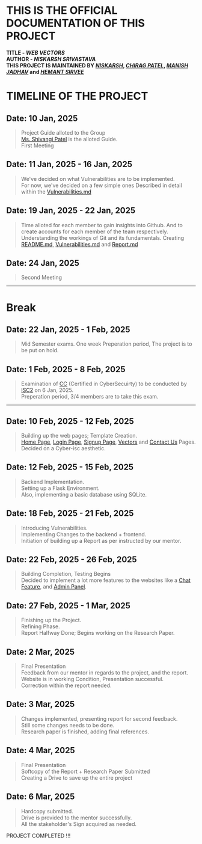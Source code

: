 # **THIS IS THE OFFICIAL DOCUMENTATION OF THIS PROJECT**<br>
**TITLE - *WEB VECTORS***<br>
**AUTHOR - *NISKARSH SRIVASTAVA***<br>
**THIS PROJECT IS MAINTAINED BY *[NISKARSH](www.linkedin.com/in/niskarsh-srivastava-a28a18254)*, *[CHIRAG PATEL](linkedin.com/in/chirag-patel-562164320)*, *[MANISH JADHAV](https://www.linkedin.com/in/manish-jadhav-990b71320?utm_source=share&utm_campaign=share_via&utm_content=profile&utm_medium=android_app)* and *[HEMANT SIRVEE](https://www.linkedin.com/in/hemant-sirvee-798a81245?utm_source=share&utm_campaign=share_via&utm_content=profile&utm_medium=android_app)***

# TIMELINE OF THE PROJECT

## Date: 10 Jan, 2025
> Project Guide alloted to the Group<br>
> [Ms. Shivangi Patel](www.google.com) is the alloted Guide.<br>
> First Meeting

## Date: 11 Jan, 2025 - 16 Jan, 2025
> We've decided on what Vulnerabilities are to be implemented.<br>
> For now, we've decided on a few simple ones Described in detail within the [Vulnerabilities.md](https://github.com/Nikki-the-Parcel/Web-Vectors/blob/ReadMe/Vulnerabilities.md)

## Date: 19 Jan, 2025 - 22 Jan, 2025
> Time alloted for each member to gain insights into Github. And to create accounts for each member of the team respectively. <br>
> Understanding the workings of Git and its fundamentals.
> Creating [README.md](https://github.com/Nikki-the-Parcel/Web-Vectors/blob/ReadMe/README.md), [Vulnerabilities.md](https://github.com/Nikki-the-Parcel/Web-Vectors/blob/ReadMe/Vulnerabilities.md) and [Report.md](https://github.com/Nikki-the-Parcel/Web-Vectors/blob/ReadMe/Report.md)

## Date: 24 Jan, 2025
> Second Meeting

---
# Break

## Date: 22 Jan, 2025 - 1 Feb, 2025
> Mid Semester exams. One week Preperation period, The project is to be put on hold.

## Date: 1 Feb, 2025 - 8 Feb, 2025
> Examination of [CC](https://www.isc2.org/certifications/cc) (Certified in CyberSecuirty) to be conducted by [ISC2](https://www.isc2.org/) on 6 Jan, 2025.<br>
> Preperation period, 3/4 members are to take this exam.
---

## Date: 10 Feb, 2025 - 12 Feb, 2025
> Building up the web pages; Template Creation.<br>
> [Home Page](https://github.com/Nikki-the-Parcel/Web-Vectors/blob/ReadMe/01_HomePage.html), [Login Page](https://github.com/Nikki-the-Parcel/Web-Vectors/blob/ReadMe/02_LoginPage.html), [Signup Page](https://github.com/Nikki-the-Parcel/Web-Vectors/blob/ReadMe/03_SignupPage.html), [Vectors](https://github.com/Nikki-the-Parcel/Web-Vectors/blob/ReadMe/05_Attack-vectors.html) and [Contact Us](https://github.com/Nikki-the-Parcel/Web-Vectors/blob/ReadMe/06_Contact.html) Pages.<br>
> Decided on a Cyber-isc aesthetic.

## Date: 12 Feb, 2025 - 15 Feb, 2025
> Backend Implementation.<br>
> Setting up a Flask Environment.<br>
> Also, implementing a basic database using SQLite.

## Date: 18 Feb, 2025 - 21 Feb, 2025
> Introducing Vulnerabilities.<br>
> Implementing Changes to the backend + frontend.<br>
> Initiation of building up a Report as per instructed by our mentor.

## Date: 22 Feb, 2025 - 26 Feb, 2025
> Building Completion, Testing Begins<br>
> Decided to implement a lot more features to the websites like a [Chat Feature](https://github.com/Nikki-the-Parcel/Web-Vectors/blob/ReadMe/09_Messages.html), and [Admin Panel](https://github.com/Nikki-the-Parcel/Web-Vectors/blob/ReadMe/08_Admin-user-panel.html).

## Date: 27 Feb, 2025 - 1 Mar, 2025
> Finishing up the Project.<br>
> Refining Phase.<br>
> Report Halfway Done; Begins working on the Research Paper.

## Date: 2 Mar, 2025 
> Final Presentation<br>
> Feedback from our mentor in regards to the project, and the report.<br>
> Website is in working Condition, Presentation successful.<br>
> Correction within the report needed.

## Date: 3 Mar, 2025
> Changes implemented, presenting report for second feedback.<br>
> Still some changes needs to be done.<br>
> Research paper is finished, adding final references.

## Date: 4 Mar, 2025
> Final Presentation<br>
> Softcopy of the Report + Research Paper Submitted<br>
> Creating a Drive to save up the entire project

## Date: 6 Mar, 2025
> Hardcopy submitted.<br>
> Drive is provided to the mentor successfully.<br>
> All the stakeholder's Sign acquired as needed.

PROJECT COMPLETED !!!
